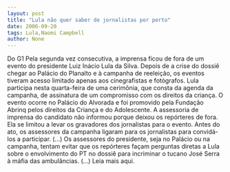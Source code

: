 ```yaml
---
layout: post
title: "Lula não quer saber de jornalistas por perto"
date: 2006-09-20
tags: Lula,Naomi Campbell
author: None
---
```

Do G1
Pela segunda vez consecutiva, a imprensa ficou de fora de um evento do presidente Luiz Inácio Lula da Silva. 
Depois de a crise do dossiê chegar ao Palácio do Planalto e à campanha de reeleição, os eventos tiveram acesso limitado apenas aos cinegrafistas e fotógrafos.
Lula participa nesta quarta-feira de uma cerimônia, que consta da agenda da campanha, de assinatura de um compromisso com os direitos da criança. O evento ocorre no Palácio do Alvorada e foi promovido pela Fundação Abrinq pelos direitos da Criança e do Adolescente. 
A assessoria de imprensa do candidato não informou porque deixou os repórteres de fora. Ela se limitou a levar os gravadores dos jornalistas para o evento. Antes do ato, os assessores da campanha ligaram para os jornalistas para convidá-los a participar.
(...)
Os assessores do presidente, seja no Palácio ou na campanha, tentam evitar que os repórteres façam perguntas diretas a Lula sobre o envolvimento do PT no dossiê para incriminar o tucano José Serra à máfia das ambulâncias.
(...)
Leia mais aqui. 
